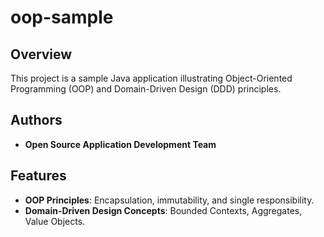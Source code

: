 # oop-sample

## Overview
This project is a sample Java application illustrating Object-Oriented Programming (OOP) and Domain-Driven Design (DDD) principles.

## Authors
- **Open Source Application Development Team**

## Features
- **OOP Principles**: Encapsulation, immutability, and single responsibility.
- **Domain-Driven Design Concepts**: Bounded Contexts, Aggregates, Value Objects.

